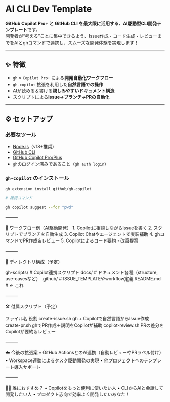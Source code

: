 # AI CLI Dev Template

**GitHub Copilot Pro+ と GitHub CLI を最大限に活用する、AI駆動型CLI開発テンプレート**です。  
開発者が“考える”ことに集中できるよう、Issue作成・コード生成・レビューまでをAIとghコマンドで連携し、スムーズな開発体験を実現します！

---

## ✨ 特徴

- `gh` × `Copilot Pro+` による**開発自動化ワークフロー**
- `gh-copilot` 拡張を利用した**自然言語での操作**
- AIが読める＆書ける**親しみやすいドキュメント構造**
- スクリプトによる**Issue→ブランチ→PRの自動化**

---

## ⚙ セットアップ

### 必要なツール

- [Node.js](https://nodejs.org/)（v18+推奨）
- [GitHub CLI](https://cli.github.com/)
- [GitHub Copilot Pro/Plus](https://github.com/features/copilot)
- `gh`のログイン済みであること（`gh auth login`）

### `gh-copilot` のインストール

```bash
gh extension install github/gh-copilot

# 確認コマンド

gh copilot suggest --for "pwd"
```

⸻

🔄 ワークフロー例（AI駆動開発）
	1.	Copilotに相談しながらIssueを書く
	2.	スクリプトでブランチを自動生成
	3.	Copilot Chatやエージェントで実装補助
	4.	ghコマンドでPR作成＆レビュー
	5.	Copilotによるコード要約・改善提案

⸻

📁 ディレクトリ構成（予定）

gh-scripts/         # Copilot連携スクリプト
docs/               # ドキュメント各種（structure, use-casesなど）
.github/            # ISSUE_TEMPLATEやworkflow定義
README.md           # ← これ


⸻

🛠 付属スクリプト（予定）

ファイル名	役割
create-issue.sh	gh + Copilotで自然言語からIssue作成
create-pr.sh	ghでPR作成＋説明をCopilotが補助
copilot-review.sh	PRの差分をCopilotが要約＆レビュー


⸻

☁️ 今後の拡張案
	•	GitHub ActionsとのAI連携（自動レビューやPRラベル付け）
	•	Workspace連動によるタスク駆動開発の実現
	•	他プロジェクトへのテンプレート導入サポート

⸻

🧙‍♀️ 誰におすすめ？
	•	Copilotをもっと便利に使いたい人
	•	CLIからAIと会話して開発したい人
	•	プロダクト志向で効率よく開発したいあなた！
